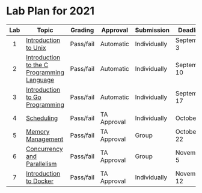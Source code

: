 # Lab Plan for 2021

| Lab | Topic                                                     | Grading          | Approval             | Submission              | Deadline          |
|:---:|-----------------------------------------------------------|------------------|----------------------|-------------------------|-------------------|
| 1 | [Introduction to Unix][1] | Pass/fail | Automatic | Individually | September 3 |
| 2 | [Introduction to the C Programming Language][2] | Pass/fail | Automatic | Individually | September 10 |
| 3 | [Introduction to Go Programming][3] | Pass/fail | Automatic | Individually | September 17 |
| 4 | [Scheduling][4] | Pass/fail | TA Approval | Individually | October 8 |
| 5 | [Memory Management][5] | Pass/fail | TA Approval | Group | October 22 |
| 6 | [Concurrency and Parallelism][6] | Pass/fail | TA Approval | Group | November 5 |
| 7 | [Introduction to Docker][7] | Pass/fail | TA Approval | Individually | November 12 |

[1]: https://github.com/dat320-2021/assignments/tree/main/lab1
[2]: https://github.com/dat320-2021/assignments/tree/main/lab2
[3]: https://github.com/dat320-2021/assignments/tree/main/lab3
[4]: https://github.com/dat320-2021/assignments/tree/main/lab4
[5]: https://github.com/dat320-2021/assignments/tree/main/lab5
[6]: https://github.com/dat320-2021/assignments/tree/main/lab6
[7]: https://github.com/dat320-2021/assignments/tree/main/lab7
